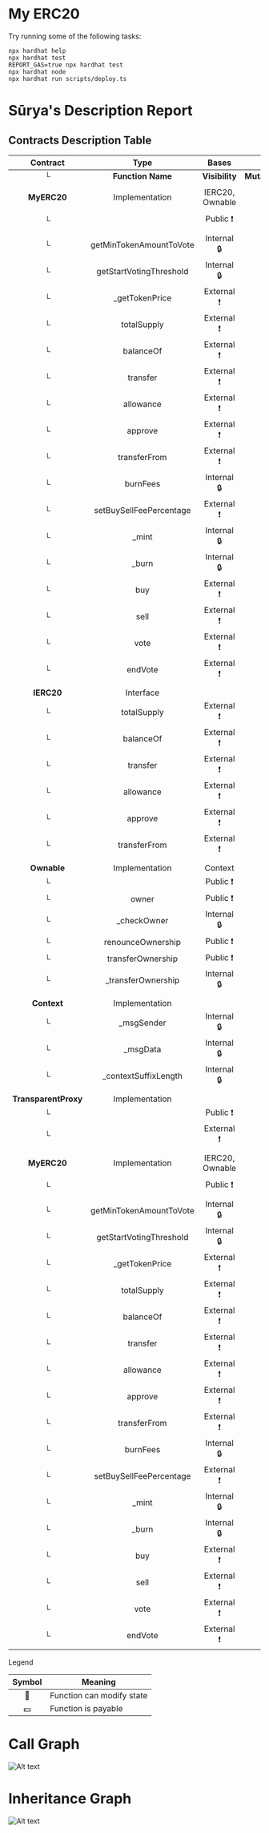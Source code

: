 # My ERC20

Try running some of the following tasks:

```shell
npx hardhat help
npx hardhat test
REPORT_GAS=true npx hardhat test
npx hardhat node
npx hardhat run scripts/deploy.ts
```

# Sūrya's Description Report

## Contracts Description Table

|       Contract       |          Type           |      Bases      |                |                |
| :------------------: | :---------------------: | :-------------: | :------------: | :------------: |
|          └           |    **Function Name**    | **Visibility**  | **Mutability** | **Modifiers**  |
|                      |                         |                 |                |                |
|     **MyERC20**      |     Implementation      | IERC20, Ownable |                |                |
|          └           |      <Constructor>      |    Public ❗️    |       🛑       | Ownable IERC20 |
|          └           | getMinTokenAmountToVote |   Internal 🔒   |                |                |
|          └           | getStartVotingThreshold |   Internal 🔒   |                |                |
|          └           |     \_getTokenPrice     |   External ❗️   |                |      NO❗️      |
|          └           |       totalSupply       |   External ❗️   |                |      NO❗️      |
|          └           |        balanceOf        |   External ❗️   |                |      NO❗️      |
|          └           |        transfer         |   External ❗️   |       🛑       | isNotInVoting  |
|          └           |        allowance        |   External ❗️   |                |      NO❗️      |
|          └           |         approve         |   External ❗️   |       🛑       |      NO❗️      |
|          └           |      transferFrom       |   External ❗️   |       🛑       | isNotInVoting  |
|          └           |        burnFees         |   Internal 🔒   |       🛑       |                |
|          └           | setBuySellFeePercentage |   External ❗️   |       🛑       |   onlyOwner    |
|          └           |         \_mint          |   Internal 🔒   |       🛑       |                |
|          └           |         \_burn          |   Internal 🔒   |       🛑       |                |
|          └           |           buy           |   External ❗️   |       💵       | isNotInVoting  |
|          └           |          sell           |   External ❗️   |       🛑       | isNotInVoting  |
|          └           |          vote           |   External ❗️   |       🛑       |    canVote     |
|          └           |         endVote         |   External ❗️   |       🛑       |      NO❗️      |
|                      |                         |                 |                |                |
|      **IERC20**      |        Interface        |                 |                |                |
|          └           |       totalSupply       |   External ❗️   |                |      NO❗️      |
|          └           |        balanceOf        |   External ❗️   |                |      NO❗️      |
|          └           |        transfer         |   External ❗️   |       🛑       |      NO❗️      |
|          └           |        allowance        |   External ❗️   |                |      NO❗️      |
|          └           |         approve         |   External ❗️   |       🛑       |      NO❗️      |
|          └           |      transferFrom       |   External ❗️   |       🛑       |      NO❗️      |
|                      |                         |                 |                |                |
|     **Ownable**      |     Implementation      |     Context     |                |                |
|          └           |      <Constructor>      |    Public ❗️    |       🛑       |      NO❗️      |
|          └           |          owner          |    Public ❗️    |                |      NO❗️      |
|          └           |      \_checkOwner       |   Internal 🔒   |                |                |
|          └           |    renounceOwnership    |    Public ❗️    |       🛑       |   onlyOwner    |
|          └           |    transferOwnership    |    Public ❗️    |       🛑       |   onlyOwner    |
|          └           |   \_transferOwnership   |   Internal 🔒   |       🛑       |                |
|                      |                         |                 |                |                |
|     **Context**      |     Implementation      |                 |                |                |
|          └           |       \_msgSender       |   Internal 🔒   |                |                |
|          └           |        \_msgData        |   Internal 🔒   |                |                |
|          └           |  \_contextSuffixLength  |   Internal 🔒   |                |                |
|                      |                         |                 |                |                |
| **TransparentProxy** |     Implementation      |                 |                |                |
|          └           |      <Constructor>      |    Public ❗️    |       🛑       |      NO❗️      |
|          └           |       <Fallback>        |   External ❗️   |       💵       |      NO❗️      |
|                      |                         |                 |                |                |
|     **MyERC20**      |     Implementation      | IERC20, Ownable |                |                |
|          └           |      <Constructor>      |    Public ❗️    |       🛑       | Ownable IERC20 |
|          └           | getMinTokenAmountToVote |   Internal 🔒   |                |                |
|          └           | getStartVotingThreshold |   Internal 🔒   |                |                |
|          └           |     \_getTokenPrice     |   External ❗️   |                |      NO❗️      |
|          └           |       totalSupply       |   External ❗️   |                |      NO❗️      |
|          └           |        balanceOf        |   External ❗️   |                |      NO❗️      |
|          └           |        transfer         |   External ❗️   |       🛑       | isNotInVoting  |
|          └           |        allowance        |   External ❗️   |                |      NO❗️      |
|          └           |         approve         |   External ❗️   |       🛑       |      NO❗️      |
|          └           |      transferFrom       |   External ❗️   |       🛑       | isNotInVoting  |
|          └           |        burnFees         |   Internal 🔒   |       🛑       |                |
|          └           | setBuySellFeePercentage |   External ❗️   |       🛑       |   onlyOwner    |
|          └           |         \_mint          |   Internal 🔒   |       🛑       |                |
|          └           |         \_burn          |   Internal 🔒   |       🛑       |                |
|          └           |           buy           |   External ❗️   |       💵       | isNotInVoting  |
|          └           |          sell           |   External ❗️   |       🛑       | isNotInVoting  |
|          └           |          vote           |   External ❗️   |       🛑       |    canVote     |
|          └           |         endVote         |   External ❗️   |       🛑       |      NO❗️      |

Legend

| Symbol | Meaning                   |
| :----: | ------------------------- |
|   🛑   | Function can modify state |
|   💵   | Function is payable       |

# Call Graph

![![Alt text](../../../../../Downloads/callgraph.svg)](graphs/callgraph.svg)

# Inheritance Graph

![![Alt text](../../../../../Downloads/inheritance.svg)
](graphs/inheritance.svg)
